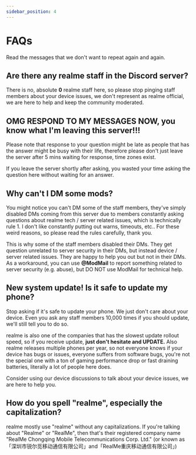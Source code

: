 ```yaml
---
sidebar_position: 4
---
```


# FAQs

Read the messages that we don't want to repeat again and again.

## Are there any realme staff in the Discord server?

There is no, absolute **0** realme staff here, so please stop pinging staff members about your device issues, we don't represent as realme official, we are here to help and keep the community moderated.

## OMG RESPOND TO MY MESSAGES NOW, you know what I'm leaving this server!!!

Please note that response to your question might be late as people that has the answer might be busy with their life, therefore please don't just leave the server after 5 mins waiting for response, time zones exist.

If you leave the server shortly after asking, you wasted your time asking the question here without waiting for an answer.

## Why can't I DM some mods?

You might notice you can't DM some of the staff members, they've simply disabled DMs coming from this server due to members constantly asking questions about realme tech / server related issues, which is technically rule 1. I don't like constantly putting out warns, timeouts, etc.. For these weird reasons, so please read the rules carefully, thank you.

This is why some of the staff members disabled their DMs. They get question unrelated to server security in their DMs, but instead device / server related issues. They are happy to help you out but not in their DMs. As a workaround, you can use **@ModMail** to report something related to server security (e.g. abuse), but DO NOT use ModMail for technical help.

## New system update! Is it safe to update my phone?

Stop asking if it's safe to update your phone. We just don't care about your device. Even you ask any staff members 10,000 times if you should update, we'll still tell you to do so.

realme is also one of the companies that has the slowest update rollout speed, so if you receive update, **just don't hesitate and UPDATE.** Also realme releases multiple phones per year, so not everyone knows if your device has bugs or issues, everyone suffers from software bugs, you're not the special one with a ton of gaming performance drop or fast draining batteries, literally a lot of people here does.

Consider using our device discussions to talk about your device issues, we are here to help you.

## How do you spell "realme", especially the capitalization?

realme mostly use "realme" without any capitalizations.
If you're talking about "Realme" or "RealMe", then that's their registered company name "RealMe Chongqing Mobile Telecommunications Corp. Ltd." (or known as「深圳市锐尔觅移动通信有限公司」and「RealMe重庆移动通信有限公司」)